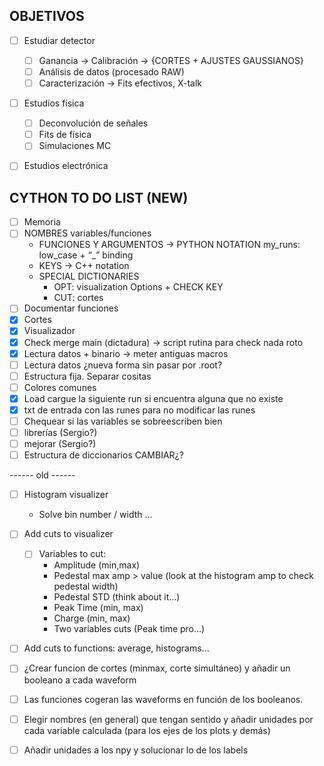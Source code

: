 ## OBJETIVOS
- [ ] Estudiar detector
    - [ ] Ganancia → Calibración → {CORTES + AJUSTES GAUSSIANOS}
    - [ ] Análisis de datos (procesado RAW)
    - [ ] Caracterización → Fits efectivos, X-talk

- [ ] Estudios física
    - [ ] Deconvolución de señales
    - [ ] Fits de física
    - [ ] Simulaciones MC

- [ ] Estudios electrónica


## CYTHON TO DO LIST (NEW)
- [ ] Memoria
- [ ] NOMBRES variables/funciones
    - FUNCIONES Y ARGUMENTOS → PYTHON NOTATION
      my_runs: low_case + “_” binding
    - KEYS → C++ notation
    - SPECIAL DICTIONARIES
        - OPT: visualization Options + CHECK KEY
        - CUT: cortes
- [ ] Documentar funciones
- [x] Cortes
- [x] Visualizador
- [x] Check merge main (dictadura)  → script rutina para check nada roto
- [x] Lectura datos + binario → meter antiguas macros 
- [ ] Lectura datos ¿nueva forma sin pasar por .root?
- [ ] Estructura fija. Separar cositas
- [ ] Colores comunes
- [x] Load cargue la siguiente run si encuentra alguna que no existe
- [x] txt de entrada con las runes para no modificar las runes
- [ ] Chequear si las variables se sobreescriben bien
- [ ] librerías (Sergio?)
- [ ] mejorar (Sergio?)
- [ ] Estructura de diccionarios CAMBIAR¿? 

------ old ------

- [ ] Histogram visualizer
    - Solve bin number / width ...
- [ ] Add cuts to visualizer 
    - [ ] Variables to cut:
      - Amplitude (min,max)
      - Pedestal max amp > value (look at the histogram amp to check pedestal width)
      - Pedestal STD (think about it...)
      - Peak Time (min, max)
      - Charge (min, max)
      - Two variables cuts (Peak time pro...)
- [ ] Add cuts to functions: average, histograms...
- [ ] ¿Crear funcion de cortes (minmax, corte simultáneo) y añadir un booleano a cada waveform
- [ ] Las funciones cogeran las waveforms en función de los booleanos.
- [ ] Elegir nombres (en general) que tengan sentido y añadir unidades por cada variable calculada (para los ejes de los plots y demás)
- [ ] Añadir unidades a los npy y solucionar lo de los labels




